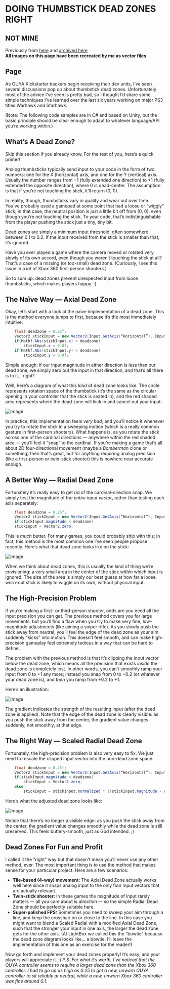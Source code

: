 # DOING THUMBSTICK DEAD ZONES RIGHT

## NOT MINE
Previously from [here](https://www.third-helix.com/2013/04/12/doing-thumbstick-dead-zones-right.html) and [archived here](https://web.archive.org/web/20141025070920/https://www.third-helix.com/2013/04/12/doing-thumbstick-dead-zones-right.html)<br>
**All images on this page have been recreated by me as vector files**

## Page
As OUYA Kickstarter backers begin receiving their dev units, I’ve seen several discussions pop up about thumbstick dead zones.
Unfortunately most of the advice I’ve seen is pretty bad, so I thought I’d share some simple techniques I’ve learned over the last six years 
working on major PS3 titles Warhawk and Starhawk.

(Note: The following code samples are in C# and based on Unity, but 
the basic principle should be clear enough to adapt to whatever 
language/API you’re working within.)

## What’s A Dead Zone?
Skip this section if you already know. For the rest of you, here’s a quick primer!

Analog thumbsticks typically send input to your code in the form of two numbers: one for the X (horizontal) axis, and one for the Y (vertical) axis.
Usually the number ranges from −1 (fully extended one direction) to +1 (fully extended the opposite direction), where 0 is dead-center. The assumption is that if you’re not touching the stick,
it’ll return (0, 0).

In reality, though, thumbsticks vary in quality and wear out over 
time. You’ve probably used a gamepad at some point that had a loose or 
“wiggly” stick; in that case, the neutral position is just a little bit 
off from (0, 0), even though you’re not touching the stick. To your 
code, that’s indistinguishable from the player pushing the stick just a 
tiny, tiny bit.

Dead zones are simply a minimum input threshold, often somewhere between 0.1 to 0.2.
If the input received from the stick is smaller than that, it’s ignored.

Have you ever played a game where the camera moved or rotated very 
slowly of its own accord, even though you weren’t touching the stick at 
all? That’s a case of a missing (or too-small) dead zone. (Curiously, I 
see this issue in a _lot_ of Xbox 360 first-person shooters.)

So to sum up: dead zones prevent unexpected input from loose thumbsticks, which makes players happy. :)

## The Naïve Way — Axial Dead Zone
Okay, let’s start with a look at the naïve implementation of a dead 
zone. This is the method everyone jumps to first, because it’s the most 
immediately intuitive:

```c#
	float deadzone = 0.25f;
	Vector2 stickInput = new Vector2(Input.GetAxis(“Horizontal”), Input.GetAxis(“Vertical”));
	if(Mathf.Abs(stickInput.x) < deadzone)
		stickInput.x = 0.0f;
	if(Mathf.Abs(stickInput.y) < deadzone)
		stickInput.y = 0.0f;
```

Simple enough: if our input magnitude in either direction is less 
than our dead zone, we simply zero out the input in that direction, and 
that’s all there is to it… right?

Well, here’s a diagram of what this kind of dead zone looks like. The circle represents rotation space of the thumbstick
(it’s the same as the circular opening in your controller that the stick is seated in), and the red shaded area represents
 where the dead zone will kick in and cancel out your input:
 
![Image](images/axial-deadzone.svg)

In practice, this implementation feels _very bad_, and you’ll 
notice it whenever you try to rotate the stick in a sweeping motion 
(which is a really common gesture in first-person shooters). What 
happens is, as you rotate the stick across one of the cardinal 
directions — anywhere within the red shaded area — you’ll feel it “snap”
 to the cardinal. If you’re making a game that’s all about 2D 
four-directional movement (maybe a _Bomberman_ clone or 
something) then that’s great, but for anything requiring analog 
precision (like a first-person or twin-stick shooter) this is nowhere 
near accurate enough.

## A Better Way — Radial Dead Zone
Fortunately it’s really easy to get rid of the cardinal-direction snap. We simply test the magnitude of the _entire input vector_, rather than testing each axis separately:

```c#
	float deadzone = 0.25f;
	Vector2 stickInput = new Vector2(Input.GetAxis(“Horizontal”), Input.GetAxis(“Vertical”));
	if(stickInput.magnitude < deadzone)
	stickInput = Vector2.zero;
```

This is _much_ better. For many games, you could probably ship
 with this; in fact, this method is the most common one I’ve seen people
 propose recently. Here’s what that dead zone looks like on the stick:
 
![Image](images/radial-deadzone.svg)

When we think about dead zones, this is usually the kind of thing  we’re envisioning:
 a very small area in the center of the stick within which input is ignored.
The size of the area is simply our best guess at how far a loose, worn-out stick is likely to wiggle on its own,
 without physical input.

## The High-Precision Problem
If you’re making a first- or third-person shooter, odds are you need all the input precision you can get.
 The previous method covers you for large movements, but you’ll find a flaw when you try to make very fine,
 low-magnitude adjustments (like aiming a sniper rifle). As you slowly push the stick away from neutral,
 you’ll feel the edge of the dead zone as your aim suddenly “kicks” into motion. This doesn’t feel smooth,
 and can make high-precision gameplay feel extremely tedious in a way that can be hard to define.

The problem with the previous method is that it’s clipping the input vector below the dead zone,
 which means all the precision that exists _inside_ the dead zone is completely lost. In other words,
 you can’t smoothly ramp your input from 0 to +1 any more; instead you snap from 0 to +0.2
 (or whatever your dead zone is), and _then_ you ramp from +0.2 to +1.
 
Here’s an illustration:

![Image](images/precision-problem.svg)

The gradient indicates the strength of the resulting input (after the dead zone is applied).
 Note that the edge of the dead zone is clearly visible: as you push the stick away from the center, the gradient value
 changes suddenly, not smoothly, at that edge.

## The Right Way — Scaled Radial Dead Zone
Fortunately, the high-precision problem is also very easy to fix. We just need to rescale the clipped input vector
 into the non-dead zone space:

```c#
	float deadzone = 0.25f;
	Vector2 stickInput = new Vector2(Input.GetAxis(“Horizontal”), Input.GetAxis(“Vertical”));
	if(stickInput.magnitude < deadzone)
		stickInput = Vector2.zero;
	else
		stickInput = stickInput.normalized * ((stickInput.magnitude - deadzone) / (1 - deadzone));
```

Here’s what the adjusted dead zone looks like:

![Image](images/scaled-radial-deadzone.svg)

Notice that there’s no longer a visible edge: as you push the stick away from the center,
 the gradient value changes smoothly while the dead zone is still preserved.
 This feels buttery-smooth, just as God intended. ;)

## Dead Zones For Fun and Profit
I called it the “right” way but that doesn’t mean you’ll never use any other method, ever.
 The most important thing is to use the method that makes sense for your particular project.
 Here are a few scenarios:

- **Tile-based (4-way) movement:** The Axial Dead Zone actually works well here since it snaps
 analog input to the only four input vectors that are actually relevant.
- **Twin-stick shooter:** In these games the magnitude of input rarely matters —
 all you care about is _direction_ — so the simple Radial Dead Zone should be perfectly suitable here.
- **Super-polished FPS:** Sometimes you need to sweep your aim through a line, and keep the crosshair on or close to the line.
 In this case you might want to blend a Scaled Radial with a modified Axial Dead Zone, such that the stronger your input in one axis,
 the larger the dead zone gets for the other axis. (At LightBox we called this the “bowtie” because the dead zone diagram looks like… a bowtie.
 I’ll leave the implementation of this one as an exercise for the reader!)

Now go forth and implement your dead zones properly! It’s easy, and your players will appreciate it. :)
_P.S. For what it’s worth, I’ve noticed that the OUYA controller seems to require a larger dead zone than
 the Xbox 360 controller. I had to go up as high as 0.25 to get a new, unworn OUYA controller to sit
 reliably at neutral, while a new, unworn Xbox 360 controller was fine around 0.1._
